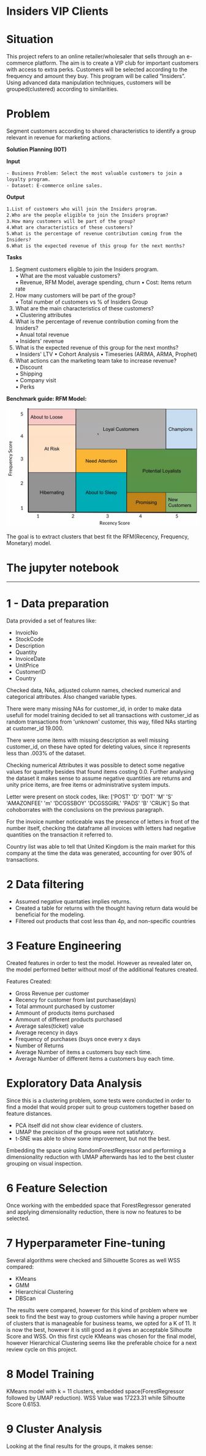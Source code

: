 # Insiders VIP Clients

# Situation  
This project refers to an online retailer/wholesaler that sells through an e-commerce platform. The aim is to create a VIP club for important customers with access to extra perks. Customers will be selected according to the frequency and amount they buy. This program will be called “Insiders”. Using advanced data manipulation techniques, customers will be grouped(clustered) according to similarities.

# Problem
Segment customers according to shared characteristics to identify a group relevant in revenue for marketing actions.

**Solution Planning (IOT)**

**Input**  

    - Business Problem: Select the most valuable customers to join a loyalty program.  
    - Dataset: E-commerce online sales.  
**Output**  

    1.List of customers who will join the Insiders program.  
    2.Who are the people eligible to join the Insiders program?  
    3.How many customers will be part of the group?  
    4.What are characteristics of these customers?  
    5.What is the percentage of revenue contribution coming from the Insiders?  
    6.What is the expected revenue of this group for the next months?  
**Tasks**  

1. Segment customers eligible to join the Insiders program.  
    •	What are the most valuable customers?  
    •	Revenue, RFM Model, average spending, churn
    •   Cost: Items return rate
2. How many customers will be part of the group?  
•   Total number of customers vs % of Insiders Group  
3. What are the main characteristics of these customers?  
•	Clustering attributes  
4. What is the percentage of revenue contribution coming from the Insiders?  
•	Anual total revenue  
•	Insiders' revenue  
5. What is the expected revenue of this group for the next months?  
•	Insiders' LTV •	Cohort Analysis •	Timeseries (ARIMA, ARMA, Prophet)
6. What actions can the marketing team take to increase revenue?  
•	Discount  
•	Shipping  
•	Company visit  
•	Perks  

**Benchmark guide: RFM Model:**

![RFM Model](./rfm.png)

The goal is to extract clusters that best fit the RFM(Recency, Frequency, Monetary) model.

# The jupyter notebook
---
# 1 - Data preparation
Data provided a set of features like:
- InvoicNo
- StockCode
- Description
- Quantity
- InvoiceDate
- UnitPrice
- CustomerID
- Country

Checked data, NAs, adjusted column names, checked numerical and categorical attributes. Also changed variable types.

There were many missing NAs for customer_id, in order to make data usefull for model training decided to set all transactions with customer_id as random transactions from 'unknown' customer, this way, filled NAs starting at customer_id 19.000.

There were some items with missing description as well missing customer_id, on these have opted for deleting values, since it represents less than .003% of the dataset.

Checking numerical Attributes it was possible to detect some negative values for quantity besides that found items costing 0.0. Further analysing the dataset it makes sense to assume negative quantities are returns and unity price items, are free items or administrative system imputs.

Letter were present on stock codes, like:
['POST' 'D' 'DOT' 'M' 'S' 'AMAZONFEE' 'm' 'DCGSSBOY' 'DCGSSGIRL' 'PADS' 'B' 'CRUK']
So that cohoborrates with the conclusions on the previous paragraph.

For the invoice number noticeable was the presence of letters in front of the number itself,
checking the dataframe all invoices with letters had negative quantities on the transaction it referred to.

Country list was able to tell that United Kingdom is the main market for this company at the time the data was generated, accounting for over 90% of transactions.

# 2 Data filtering

- Assumed negative quantaties implies returns.
- Created a table for returns with the thought having return data would be beneficial for the modeling.
- Filtered out products that cost less than 4p, and non-specific countries

# 3 Feature Engineering

Created features in order to test the model. However as revealed later on, the model performed better without mosf of the additional features created.

Features Created:
- Gross Revenue per customer
- Recency for customer from last purchase(days)
- Total ammount purchased by customer
- Ammount of products items purchased
- Ammount of different products purchased
- Average sales(ticket) value
- Average recency in days
- Frequency of purchases (buys once every x days
- Number of Returns
- Average Number of items a customers buy each time.
- Average Number of different items a customers buy each time.

# Exploratory Data Analysis

Since this is a clustering problem, some tests were conducted in order to find a model that would proper suit to group customers together based on feature distances. 

- PCA itself did not show clear evidence of clusters.
- UMAP the precision of the groups were not satisfatory.
- t-SNE was able to show some improvement, but not the best.

Embedding the space using RandomForestRegressor and performing a dimensionality reduction with UMAP afterwards has led to the best cluster grouping on visual inspection.

# 6 Feature Selection
Once working with the embedded space that ForestRegressor generated and applying dimensionality reduction, there is now no features to be selected.

# 7 Hyperparameter Fine-tuning
Several algorithms were checked and Silhouette Scores as well WSS compared:
- KMeans
- GMM
- Hierarchical Clustering
- DBScan

The results were compared, however for this kind of problem where we seek to find the best way to group customers while having a proper number of clusters that is manageable for business teams, we opted for a K of 11. It is now the best, however it is still good as it gives an acceptable Silhoutte Score and WSS. On this first cycle KMeans was chosen for the final model, however Hierarchical Clustering seems like the preferable choice for a next review cycle on this project.

# 8 Model Training
KMeans model with k = 11 clusters, embedded space(ForestRegressor followed by UMAP reduction).
WSS Value was 17223.31 while Silhoutte Score 0.6153.

# 9 Cluster Analysis

Looking at the final results for the groups, it makes sense:









